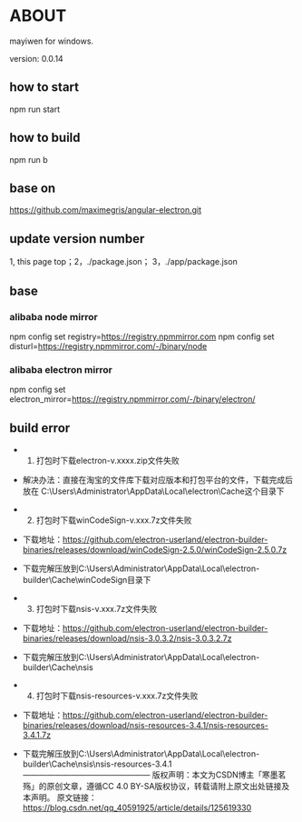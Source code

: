



# ABOUT

mayiwen for windows. 

version: 0.0.14



## how to start
npm run start

## how to build
npm run b

## base on 
https://github.com/maximegris/angular-electron.git

## update version number
  1, this page top；2，./package.json； 3，./app/package.json


## base
### alibaba node mirror
npm config set registry=https://registry.npmmirror.com
npm config set disturl=https://registry.npmmirror.com/-/binary/node
 
### alibaba electron mirror
npm config set electron_mirror=https://registry.npmmirror.com/-/binary/electron/




## build error

* 1. 打包时下载electron-v.xxxx.zip文件失败

* 解决办法：直接在淘宝的文件库下载对应版本和打包平台的文件，下载完成后放在 C:\Users\Administrator\AppData\Local\electron\Cache这个目录下

* 2. 打包时下载winCodeSign-v.xxx.7z文件失败

* 下载地址：https://github.com/electron-userland/electron-builder-binaries/releases/download/winCodeSign-2.5.0/winCodeSign-2.5.0.7z

* 下载完解压放到C:\Users\Administrator\AppData\Local\electron-builder\Cache\winCodeSign目录下

* 3. 打包时下载nsis-v.xxx.7z文件失败

* 下载地址：https://github.com/electron-userland/electron-builder-binaries/releases/download/nsis-3.0.3.2/nsis-3.0.3.2.7z

* 下载完解压放到C:\Users\Administrator\AppData\Local\electron-builder\Cache\nsis

* 4. 打包时下载nsis-resources-v.xxx.7z文件失败

* 下载地址：https://github.com/electron-userland/electron-builder-binaries/releases/download/nsis-resources-3.4.1/nsis-resources-3.4.1.7z

* 下载完解压放到C:\Users\Administrator\AppData\Local\electron-builder\Cache\nsis\nsis-resources-3.4.1
————————————————
版权声明：本文为CSDN博主「寒墨茗殇」的原创文章，遵循CC 4.0 BY-SA版权协议，转载请附上原文出处链接及本声明。
原文链接：https://blog.csdn.net/qq_40591925/article/details/125619330


